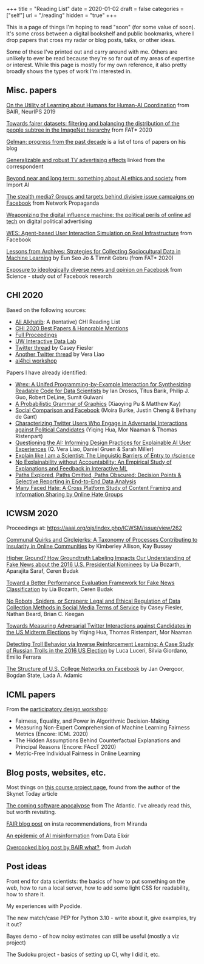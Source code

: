 +++
title = "Reading List"
date = 2020-01-02
draft = false
categories = ["self"]
url = "/reading"
hidden = "true"
+++

This is a page of things I'm hoping to read "soon" (for some value of soon). It's some cross between a digital bookshelf and public bookmarks, where I drop papers that cross my radar or blog posts, talks, or other ideas.

Some of these I've printed out and carry around with me. Others are unlikely to ever be read because they're so far out of my areas of expertise or interest. While this page is mostly for my own reference, it also pretty broadly shows the types of work I'm interested in.

<!--more-->

## Misc. papers
[On the Utility of Learning about Humans for Human-AI Coordination](https://arxiv.org/pdf/1910.05789.pdf) from BAIR, NeurIPS 2019

[Towards fairer datasets: filtering and balancing the distribution of the people subtree in the ImageNet hierarchy](https://arxiv.org/abs/1912.07726) from FAT* 2020

[Gelman: progress from the past decade](https://statmodeling.stat.columbia.edu/2020/01/01/progress-in-the-past-decade/) is a list of tons of papers on his blog

[Generalizable and robust TV advertising effects](https://papers.ssrn.com/sol3/papers.cfm?abstract_id=3273476) linked from the correspondent

[Beyond near and long term: something about AI ethics and society](https://arxiv.org/abs/2001.04335) from Import AI

[The stealth media? Groups and targets behind divisive issue campaigns on Facebook](https://journalism.wisc.edu/wp-content/blogs.dir/41/files/2018/04/Kim.FB_.StealthMedia.re_.3.two-colmns.041718-1.pdf) from Network Propaganda

[Weaponizing the digital influence machine: the political perils of online ad tech](https://datasociety.net/wp-content/uploads/2018/10/DS_Digital_Influence_Machine.pdf) on digital political advertising

[WES: Agent-based User Interaction Simulation on Real Infrastructure](https://research.fb.com/wp-content/uploads/2020/04/WES-Agent-based-User-Interaction-Simulation-on-Real-Infrastructure.pdf?) from Facebook

[Lessons from Archives: Strategies for Collecting Sociocultural Data in Machine Learning](https://arxiv.org/abs/1912.10389) by Eun Seo Jo & Timnit Gebru (from FAT* 2020)

[Exposure to ideologically diverse news and opinion on Facebook](https://science.sciencemag.org/content/348/6239/1130) from Science - study out of Facebook research


## CHI 2020
Based on the following sources:
 * [Ali Alkhatib](https://ali-alkhatib.com/blog/chi-2020-reading-list): A (tentative) CHI Reading List
 * [CHI 2020 Best Papers & Honorable Mentions](https://chi2020.acm.org/for-attendees/chi-2020-best-papers-honourable-mentions/)
 * [Full Proceedings](https://dl.acm.org/doi/proceedings/10.1145/3313831)
 * [UW Interactive Data Lab](https://idl.cs.washington.edu/papers)
 * [Twitter thread](https://twitter.com/cfiesler/status/1255923012894781440) by Casey Fiesler
 * [Another Twitter thread](https://twitter.com/QVeraLiao/status/1257491523937034240) by Vera Liao
 * [ai4hci workshop](https://sites.google.com/view/ai4hci/accepted-papers)

Papers I have already identified:
 * [Wrex: A Unifed Programming-by-Example Interaction for Synthesizing Readable Code for Data Scientists](https://dl.acm.org/doi/abs/10.1145/3313831.3376442) by Ian Drosos, Titus Barik, Philip J. Guo, Robert DeLine, Sumit Gulwani
 * [A Probabilistic Grammar of Graphics](https://dl.acm.org/doi/abs/10.1145/3313831.3376466) (Xiaoying Pu & Matthew Kay)
 * [Social Comparison and Facebook](https://dl.acm.org/doi/abs/10.1145/3313831.3376482) (Moira Burke, Justin Cheng & Bethany de Gant)
 * [Characterizing Twitter Users Who Engage in Adversarial Interactions against Political Candidates](https://dl.acm.org/doi/abs/10.1145/3313831.3376548) (Yiqing Hua, Mor Naaman & Thomas Ristenpart)
 * [Questioning the AI: Informing Design Practices for Explainable AI User Experiences](https://dl.acm.org/doi/abs/10.1145/3313831.3376590) (Q. Vera Liao, Daniel Gruen & Sarah Miller)
 * [Explain like I am a Scientist: The Linguistic Barriers of Entry to r/science](https://dl.acm.org/doi/abs/10.1145/3313831.3376524)
 * [No Explainability without Accountability: An Empirical Study of Explanations and Feedback in Interactive ML](https://dl.acm.org/doi/abs/10.1145/3313831.3376624)
 * [Paths Explored, Paths Omitted, Paths Obscured: Decision Points & Selective Reporting in End-to-End Data Analysis](https://dl.acm.org/doi/abs/10.1145/3313831.3376533)
 * [Many Faced Hate: A Cross Platform Study of Content Framing and Information Sharing by Online Hate Groups](https://dl.acm.org/doi/abs/10.1145/3313831.3376456)


## ICWSM 2020
Proceedings at: https://aaai.org/ojs/index.php/ICWSM/issue/view/262

[Communal Quirks and Circlejerks: A Taxonomy of Processes Contributing to Insularity in Online Communities](https://aaai.org/ojs/index.php/ICWSM/article/view/7275) by Kimberley Allison, Kay Bussey 

[Higher Ground? How Groundtruth Labeling Impacts Our Understanding of Fake News about the 2016 U.S. Presidential Nominees](https://aaai.org/ojs/index.php/ICWSM/article/view/7278) by Lia Bozarth, Aparajita Saraf, Ceren Budak

[Toward a Better Performance Evaluation Framework for Fake News Classification](https://aaai.org/ojs/index.php/ICWSM/article/view/7279) by Lia Bozarth, Ceren Budak 

[No Robots, Spiders, or Scrapers: Legal and Ethical Regulation of Data Collection Methods in Social Media Terms of Service](https://aaai.org/ojs/index.php/ICWSM/article/view/7290) by Casey Fiesler, Nathan Beard, Brian C. Keegan 

[Towards Measuring Adversarial Twitter Interactions against Candidates in the US Midterm Elections](https://aaai.org/ojs/index.php/ICWSM/article/view/7298) by Yiqing Hua, Thomas Ristenpart, Mor Naaman 

[Detecting Troll Behavior via Inverse Reinforcement Learning: A Case Study of Russian Trolls in the 2016 US Election](https://aaai.org/ojs/index.php/ICWSM/article/view/7311) by  Luca Luceri, Silvia Giordano, Emilio Ferrara 

[The Structure of U.S. College Networks on Facebook](https://aaai.org/ojs/index.php/ICWSM/article/view/7318) by Jan Overgoor, Bogdan State, Lada A. Adamic 


## ICML papers
From the [participatory design workshop](https://participatoryml.github.io/#):
 * Fairness, Equality, and Power in Algorithmic Decision-Making 
 * Measuring Non-Expert Comprehension of Machine Learning Fairness Metrics (Encore: ICML 2020) 
 * The Hidden Assumptions Behind Counterfactual Explanations and Principal Reasons (Encore: FAccT 2020) 
 * Metric-Free Individual Fairness in Online Learning 


## Blog posts, websites, etc.
Most things on [this course project page](https://courses.cs.washington.edu/courses/cse492e/20wi/project.html), found from the author of the Skynet Today article

[The coming software apocalypse](https://www.theatlantic.com/technology/archive/2017/09/saving-the-world-from-code/540393/) from The Atlantic. I've already read this, but worth revisiting.

[FAIR blog post](https://ai.facebook.com/blog/powered-by-ai-instagrams-explore-recommender-system) on insta recommendations, from Miranda

[An epidemic of AI misinformation](https://thegradient.pub/an-epidemic-of-ai-misinformation) from Data Elixir

[Overcooked blog post by BAIR what?](https://bair.berkeley.edu/blog/2019/10/21/coordination/), from Judah


## Post ideas
Front end for data scientists: the basics of how to put something on the web, how to run a local server, how to add some light CSS for readability, how to share it.

My experiences with Pyodide.

The new match/case PEP for Python 3.10 - write about it, give examples, try it out?

Bayes demo - of how noisy estimates can still be useful (mostly a viz project)

The Sudoku project - basics of setting up CI, why I did it, etc.

